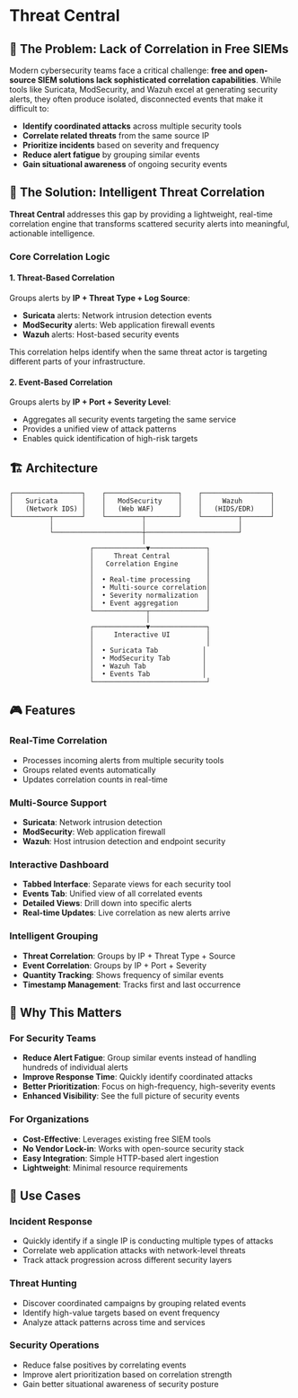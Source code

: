 # Threat Central

## 🎯 The Problem: Lack of Correlation in Free SIEMs

Modern cybersecurity teams face a critical challenge: **free and open-source SIEM solutions lack sophisticated correlation capabilities**. While tools like Suricata, ModSecurity, and Wazuh excel at generating security alerts, they often produce isolated, disconnected events that make it difficult to:

- **Identify coordinated attacks** across multiple security tools
- **Correlate related threats** from the same source IP
- **Prioritize incidents** based on severity and frequency
- **Reduce alert fatigue** by grouping similar events
- **Gain situational awareness** of ongoing security events

## 🚀 The Solution: Intelligent Threat Correlation

**Threat Central** addresses this gap by providing a lightweight, real-time correlation engine that transforms scattered security alerts into meaningful, actionable intelligence.

### Core Correlation Logic

#### 1. **Threat-Based Correlation**
Groups alerts by **IP + Threat Type + Log Source**:
- **Suricata** alerts: Network intrusion detection events
- **ModSecurity** alerts: Web application firewall events  
- **Wazuh** alerts: Host-based security events

This correlation helps identify when the same threat actor is targeting different parts of your infrastructure.

#### 2. **Event-Based Correlation**
Groups alerts by **IP + Port + Severity Level**:
- Aggregates all security events targeting the same service
- Provides a unified view of attack patterns
- Enables quick identification of high-risk targets

## 🏗️ Architecture

```
┌─────────────────┐    ┌──────────────────┐    ┌─────────────────┐
│   Suricata      │    │   ModSecurity    │    │     Wazuh       │
│   (Network IDS) │    │   (Web WAF)      │    │   (HIDS/EDR)    │
└─────────┬───────┘    └─────────┬────────┘    └─────────┬───────┘
          │                      │                       │
          └──────────────────────┼───────────────────────┘
                                 │
                    ┌─────────────▼──────────────┐
                    │     Threat Central         │
                    │   Correlation Engine       │
                    │                            │
                    │  • Real-time processing    │
                    │  • Multi-source correlation│
                    │  • Severity normalization  │
                    │  • Event aggregation       │
                    └─────────────┬──────────────┘
                                  │
                    ┌─────────────▼──────────────┐
                    │     Interactive UI         │
                    │                            │
                    │  • Suricata Tab           │
                    │  • ModSecurity Tab        │
                    │  • Wazuh Tab              │
                    │  • Events Tab             │
                    └────────────────────────────┘
```

## 🎮 Features

### **Real-Time Correlation**
- Processes incoming alerts from multiple security tools
- Groups related events automatically
- Updates correlation counts in real-time

### **Multi-Source Support**
- **Suricata**: Network intrusion detection
- **ModSecurity**: Web application firewall
- **Wazuh**: Host intrusion detection and endpoint security

### **Interactive Dashboard**
- **Tabbed Interface**: Separate views for each security tool
- **Events Tab**: Unified view of all correlated events
- **Detailed Views**: Drill down into specific alerts
- **Real-time Updates**: Live correlation as new alerts arrive

### **Intelligent Grouping**
- **Threat Correlation**: Groups by IP + Threat Type + Source
- **Event Correlation**: Groups by IP + Port + Severity
- **Quantity Tracking**: Shows frequency of similar events
- **Timestamp Management**: Tracks first and last occurrence

## 🔧 Why This Matters

### **For Security Teams**
- **Reduce Alert Fatigue**: Group similar events instead of handling hundreds of individual alerts
- **Improve Response Time**: Quickly identify coordinated attacks
- **Better Prioritization**: Focus on high-frequency, high-severity events
- **Enhanced Visibility**: See the full picture of security events

### **For Organizations**
- **Cost-Effective**: Leverages existing free SIEM tools
- **No Vendor Lock-in**: Works with open-source security stack
- **Easy Integration**: Simple HTTP-based alert ingestion
- **Lightweight**: Minimal resource requirements

## 🎯 Use Cases

### **Incident Response**
- Quickly identify if a single IP is conducting multiple types of attacks
- Correlate web application attacks with network-level threats
- Track attack progression across different security layers

### **Threat Hunting**
- Discover coordinated campaigns by grouping related events
- Identify high-value targets based on event frequency
- Analyze attack patterns across time and services

### **Security Operations**
- Reduce false positives by correlating events
- Improve alert prioritization based on correlation strength
- Gain better situational awareness of security posture

